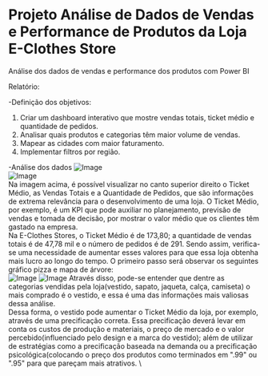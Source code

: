 # Projeto Análise de Dados de Vendas e Performance de Produtos da Loja E-Clothes Store
Análise dos dados de vendas e performance dos produtos com Power BI

Relatório:

-Definição dos objetivos:
1. Criar um dashboard interativo que mostre vendas totais, ticket médio e quantidade de pedidos.
2. Analisar quais produtos e categorias têm maior volume de vendas.
3. Mapear as cidades com maior faturamento.
4. Implementar filtros por região.

-Análise dos dados
![Image](https://github.com/user-attachments/assets/04b62dc0-7491-4632-8d40-a190670c8ea7)  \
![Image](https://github.com/user-attachments/assets/c648e9f8-6cdc-47cc-8ab6-2b60a7a7dda9)  \
 Na imagem acima, é possível visualizar no canto superior direito o Ticket Médio, as Vendas Totais e a Quantidade de Pedidos, que são informações de extrema relevância para o desenvolvimento de uma loja. O Ticket Médio, por exemplo, é um KPI que pode auxiliar no planejamento, previsão de vendas e tomada de decisão, por mostrar o valor médio que os clientes têm gastado na empresa.  \
 Na E-Clothes Stores, o Ticket Médio é de 173,80; a quantidade de vendas totais é de 47,78 mil e o número de pedidos é de 291. Sendo assim, verifica-se uma necessidade de aumentar esses valores para que essa loja obtenha mais lucro ao longo do tempo. O primeiro passo será observar os seguintes gráfico pizza e mapa de árvore:  \
 ![Image](https://github.com/user-attachments/assets/17515221-fdb0-4e62-b811-1f5be97dfc4c)
 ![Image](https://github.com/user-attachments/assets/a7a760b8-1567-4067-a73d-385da5b80653)
  Através disso, pode-se entender que dentre as categorias vendidas pela loja(vestido, sapato, jaqueta, calça, camiseta) o mais comprado é o vestido, e essa é uma das informações mais valiosas dessa análise.  \
  Dessa forma, o vestido pode aumentar o Ticket Médio da loja, por exemplo, através de uma precificação correta. Essa precificação deverá levar em conta os custos de produção e materiais, o preço de mercado e o valor percebido(influenciado pelo design e a marca do vestido); além de utilizar de estratégias como a precificação baseada na demanda ou a precificação psicológica(colocando o preço dos produtos como terminados em ".99" ou ".95" para que pareçam mais atrativos.  \
  
  
  

 


